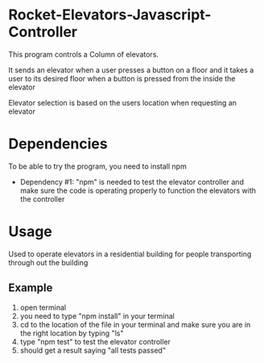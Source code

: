 # Rocket-Elevators-Javascript-Controller

This program controls a Column of elevators.

It sends an elevator when a user presses a button on a floor and it takes
a user to its desired floor when a button is pressed from the inside the elevator

Elevator selection is based on the users location when requesting an elevator

# Dependencies

To be able to try the program, you need to install npm

- Dependency #1: "npm" is needed to test the elevator controller and make sure the code is operating properly to function the elevators with the controller

# Usage

Used to operate elevators in a residential building for people transporting through out the building

## Example
1. open terminal 
2. you need to type "npm install" in your terminal
3. cd to the location of the file in your terminal and make sure you are in the right location by typing "ls" 
4. type "npm test" to test the elevator controller
5. should get a result saying "all tests passed"